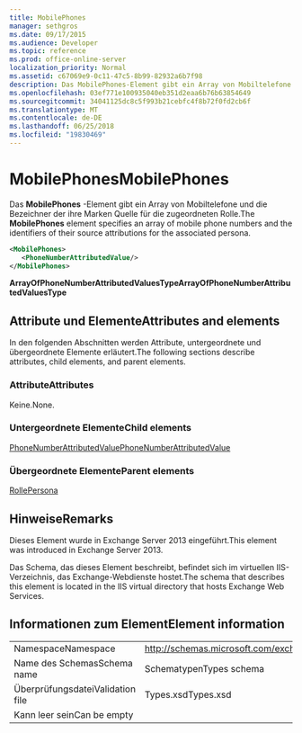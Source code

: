 ```yaml
---
title: MobilePhones
manager: sethgros
ms.date: 09/17/2015
ms.audience: Developer
ms.topic: reference
ms.prod: office-online-server
localization_priority: Normal
ms.assetid: c67069e9-0c11-47c5-8b99-82932a6b7f98
description: Das MobilePhones-Element gibt ein Array von Mobiltelefone und die Bezeichner der ihre Marken Quelle für die zugeordneten Rolle.
ms.openlocfilehash: 03ef771e100935040eb351d2eaa6b76b63854649
ms.sourcegitcommit: 34041125dc8c5f993b21cebfc4f8b72f0fd2cb6f
ms.translationtype: MT
ms.contentlocale: de-DE
ms.lasthandoff: 06/25/2018
ms.locfileid: "19830469"
---
```

# <a name="mobilephones"></a><span data-ttu-id="ffdd6-103">MobilePhones</span><span class="sxs-lookup"><span data-stu-id="ffdd6-103">MobilePhones</span></span>

<span data-ttu-id="ffdd6-104">Das **MobilePhones** -Element gibt ein Array von Mobiltelefone und die Bezeichner der ihre Marken Quelle für die zugeordneten Rolle.</span><span class="sxs-lookup"><span data-stu-id="ffdd6-104">The **MobilePhones** element specifies an array of mobile phone numbers and the identifiers of their source attributions for the associated persona.</span></span> 
  
```XML
<MobilePhones>
   <PhoneNumberAttributedValue/>
</MobilePhones>
```

 <span data-ttu-id="ffdd6-105">**ArrayOfPhoneNumberAttributedValuesType**</span><span class="sxs-lookup"><span data-stu-id="ffdd6-105">**ArrayOfPhoneNumberAttributedValuesType**</span></span>
## <a name="attributes-and-elements"></a><span data-ttu-id="ffdd6-106">Attribute und Elemente</span><span class="sxs-lookup"><span data-stu-id="ffdd6-106">Attributes and elements</span></span>

<span data-ttu-id="ffdd6-107">In den folgenden Abschnitten werden Attribute, untergeordnete und übergeordnete Elemente erläutert.</span><span class="sxs-lookup"><span data-stu-id="ffdd6-107">The following sections describe attributes, child elements, and parent elements.</span></span>
  
### <a name="attributes"></a><span data-ttu-id="ffdd6-108">Attribute</span><span class="sxs-lookup"><span data-stu-id="ffdd6-108">Attributes</span></span>

<span data-ttu-id="ffdd6-109">Keine.</span><span class="sxs-lookup"><span data-stu-id="ffdd6-109">None.</span></span>
  
### <a name="child-elements"></a><span data-ttu-id="ffdd6-110">Untergeordnete Elemente</span><span class="sxs-lookup"><span data-stu-id="ffdd6-110">Child elements</span></span>

[<span data-ttu-id="ffdd6-111">PhoneNumberAttributedValue</span><span class="sxs-lookup"><span data-stu-id="ffdd6-111">PhoneNumberAttributedValue</span></span>](phonenumberattributedvalue.md)
  
### <a name="parent-elements"></a><span data-ttu-id="ffdd6-112">Übergeordnete Elemente</span><span class="sxs-lookup"><span data-stu-id="ffdd6-112">Parent elements</span></span>

[<span data-ttu-id="ffdd6-113">Rolle</span><span class="sxs-lookup"><span data-stu-id="ffdd6-113">Persona</span></span>](persona.md)
  
## <a name="remarks"></a><span data-ttu-id="ffdd6-114">Hinweise</span><span class="sxs-lookup"><span data-stu-id="ffdd6-114">Remarks</span></span>

<span data-ttu-id="ffdd6-115">Dieses Element wurde in Exchange Server 2013 eingeführt.</span><span class="sxs-lookup"><span data-stu-id="ffdd6-115">This element was introduced in Exchange Server 2013.</span></span>
  
<span data-ttu-id="ffdd6-116">Das Schema, das dieses Element beschreibt, befindet sich im virtuellen IIS-Verzeichnis, das Exchange-Webdienste hostet.</span><span class="sxs-lookup"><span data-stu-id="ffdd6-116">The schema that describes this element is located in the IIS virtual directory that hosts Exchange Web Services.</span></span>
  
## <a name="element-information"></a><span data-ttu-id="ffdd6-117">Informationen zum Element</span><span class="sxs-lookup"><span data-stu-id="ffdd6-117">Element information</span></span>

|||
|:-----|:-----|
|<span data-ttu-id="ffdd6-118">Namespace</span><span class="sxs-lookup"><span data-stu-id="ffdd6-118">Namespace</span></span>  <br/> |http://schemas.microsoft.com/exchange/services/2006/types  <br/> |
|<span data-ttu-id="ffdd6-119">Name des Schemas</span><span class="sxs-lookup"><span data-stu-id="ffdd6-119">Schema name</span></span>  <br/> |<span data-ttu-id="ffdd6-120">Schematypen</span><span class="sxs-lookup"><span data-stu-id="ffdd6-120">Types schema</span></span>  <br/> |
|<span data-ttu-id="ffdd6-121">Überprüfungsdatei</span><span class="sxs-lookup"><span data-stu-id="ffdd6-121">Validation file</span></span>  <br/> |<span data-ttu-id="ffdd6-122">Types.xsd</span><span class="sxs-lookup"><span data-stu-id="ffdd6-122">Types.xsd</span></span>  <br/> |
|<span data-ttu-id="ffdd6-123">Kann leer sein</span><span class="sxs-lookup"><span data-stu-id="ffdd6-123">Can be empty</span></span>  <br/> ||
   

